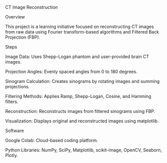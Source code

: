 CT Image Reconstruction


Overview

This project is a learning initiative focused on reconstructing CT images from raw data using Fourier transform-based algorithms and Filtered Back Projection (FBP).


Steps

Image Data: Uses Shepp-Logan phantom and user-provided brain CT images.

Projection Angles: Evenly spaced angles from 0 to 180 degrees.

Sinogram Calculation: Creates sinograms by rotating images and summing projections.

Filtering Methods: Applies Ramp, Shepp-Logan, Cosine, and Hamming filters.

Reconstruction: Reconstructs images from filtered sinograms using FBP.

Visualization: Displays original and reconstructed images using matplotlib.


Software

Google Colab: Cloud-based coding platform.

Python Libraries: NumPy, SciPy, Matplotlib, scikit-image, OpenCV, Seaborn, Plotly.
